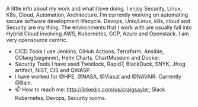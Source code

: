 
A little info about my work and what I love doing. I enjoy Security, Linux, K8s, Cloud, Automation, Architecture. I’m currently working on automating secure software development lifecycle. Devops, Unix/Linux, k8s, cloud and Security are my thing. The environments that I work with are usually fall into Hybrid Cloud involving AWS, Kubernetes, GCP, Azure and Openstack. I am very opensource centric.
- CICD Tools I use Jenkins, GiHub Actions, Terraform, Ansible, GOlang(beginner), Helm Charts, ChartMuseum and Docker.
- Security Tools I have used Twistlock, Rapid7, BlackDuck, SNYK, Jfrog artifact, NIST, CIS and QWASP. 
- I have worked for @HPE, @NASA, @Viasat and @NAVAIR. Currently @Bain.
- 📫 How to reach me: http://linkedin.com/us/craigsayler, Slack Kubernetes, Devops, Security rooms.



